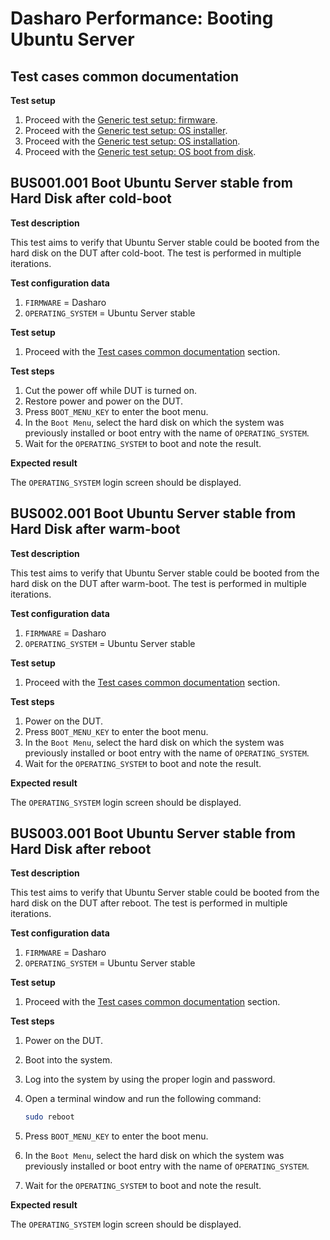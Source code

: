 # Dasharo Performance: Booting Ubuntu Server

## Test cases common documentation

**Test setup**

1. Proceed with the
   [Generic test setup: firmware](../../generic-test-setup/#firmware).
1. Proceed with the
   [Generic test setup: OS installer](../../generic-test-setup/#os-installer).
1. Proceed with the
   [Generic test setup: OS installation](../../generic-test-setup/#os-installation).
1. Proceed with the
   [Generic test setup: OS boot from disk](../../generic-test-setup/#os-boot-from-disk).

## BUS001.001 Boot Ubuntu Server stable from Hard Disk after cold-boot

**Test description**

This test aims to verify that Ubuntu Server stable could be booted from the hard
disk on the DUT after cold-boot. The test is performed in multiple iterations.

**Test configuration data**

1. `FIRMWARE` = Dasharo
1. `OPERATING_SYSTEM` = Ubuntu Server stable

**Test setup**

1. Proceed with the
   [Test cases common documentation](#test-cases-common-documentation) section.

**Test steps**

1. Cut the power off while DUT is turned on.
1. Restore power and power on the DUT.
1. Press `BOOT_MENU_KEY` to enter the boot menu.
1. In the `Boot Menu`, select the hard disk on which the system was previously
   installed or boot entry with the name of `OPERATING_SYSTEM`.
1. Wait for the `OPERATING_SYSTEM` to boot and note the result.

**Expected result**

The `OPERATING_SYSTEM` login screen should be displayed.

## BUS002.001 Boot Ubuntu Server stable from Hard Disk after warm-boot

**Test description**

This test aims to verify that Ubuntu Server stable could be booted from the hard
disk on the DUT after warm-boot. The test is performed in multiple iterations.

**Test configuration data**

1. `FIRMWARE` = Dasharo
1. `OPERATING_SYSTEM` = Ubuntu Server stable

**Test setup**

1. Proceed with the
   [Test cases common documentation](#test-cases-common-documentation) section.

**Test steps**

1. Power on the DUT.
1. Press `BOOT_MENU_KEY` to enter the boot menu.
1. In the `Boot Menu`, select the hard disk on which the system was previously
   installed or boot entry with the name of `OPERATING_SYSTEM`.
1. Wait for the `OPERATING_SYSTEM` to boot and note the result.

**Expected result**

The `OPERATING_SYSTEM` login screen should be displayed.

## BUS003.001 Boot Ubuntu Server stable from Hard Disk after reboot

**Test description**

This test aims to verify that Ubuntu Server stable could be booted from the hard
disk on the DUT after reboot. The test is performed in multiple iterations.

**Test configuration data**

1. `FIRMWARE` = Dasharo
1. `OPERATING_SYSTEM` = Ubuntu Server stable

**Test setup**

1. Proceed with the
   [Test cases common documentation](#test-cases-common-documentation) section.

**Test steps**

1. Power on the DUT.
1. Boot into the system.
1. Log into the system by using the proper login and password.
1. Open a terminal window and run the following command:

    ```bash
    sudo reboot
    ```

1. Press `BOOT_MENU_KEY` to enter the boot menu.
1. In the `Boot Menu`, select the hard disk on which the system was previously
   installed or boot entry with the name of `OPERATING_SYSTEM`.
1. Wait for the `OPERATING_SYSTEM` to boot and note the result.

**Expected result**

The `OPERATING_SYSTEM` login screen should be displayed.
